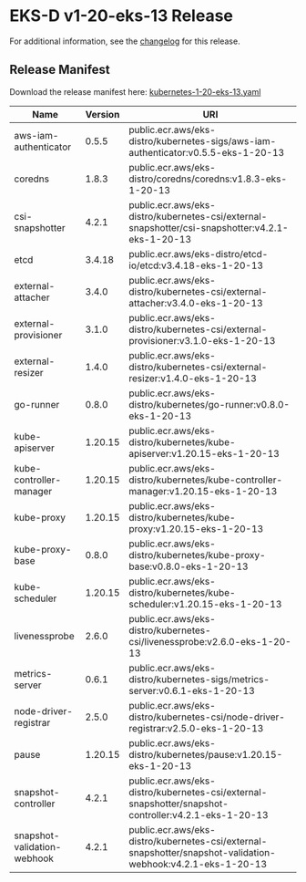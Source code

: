 # EKS-D v1-20-eks-13 Release

For additional information, see the [changelog](CHANGELOG-v1-20-eks-13.md) for this release.

## Release Manifest
Download the release manifest here: [kubernetes-1-20-eks-13.yaml](https://distro.eks.amazonaws.com/kubernetes-1-20/kubernetes-1-20-eks-13.yaml)

| Name | Version | URI |
|------|---------|-----|
| aws-iam-authenticator | 0.5.5 | public.ecr.aws/eks-distro/kubernetes-sigs/aws-iam-authenticator:v0.5.5-eks-1-20-13 |
| coredns | 1.8.3 | public.ecr.aws/eks-distro/coredns/coredns:v1.8.3-eks-1-20-13 |
| csi-snapshotter | 4.2.1 | public.ecr.aws/eks-distro/kubernetes-csi/external-snapshotter/csi-snapshotter:v4.2.1-eks-1-20-13 |
| etcd | 3.4.18 | public.ecr.aws/eks-distro/etcd-io/etcd:v3.4.18-eks-1-20-13 |
| external-attacher | 3.4.0 | public.ecr.aws/eks-distro/kubernetes-csi/external-attacher:v3.4.0-eks-1-20-13 |
| external-provisioner | 3.1.0 | public.ecr.aws/eks-distro/kubernetes-csi/external-provisioner:v3.1.0-eks-1-20-13 |
| external-resizer | 1.4.0 | public.ecr.aws/eks-distro/kubernetes-csi/external-resizer:v1.4.0-eks-1-20-13 |
| go-runner | 0.8.0 | public.ecr.aws/eks-distro/kubernetes/go-runner:v0.8.0-eks-1-20-13 |
| kube-apiserver | 1.20.15 | public.ecr.aws/eks-distro/kubernetes/kube-apiserver:v1.20.15-eks-1-20-13 |
| kube-controller-manager | 1.20.15 | public.ecr.aws/eks-distro/kubernetes/kube-controller-manager:v1.20.15-eks-1-20-13 |
| kube-proxy | 1.20.15 | public.ecr.aws/eks-distro/kubernetes/kube-proxy:v1.20.15-eks-1-20-13 |
| kube-proxy-base | 0.8.0 | public.ecr.aws/eks-distro/kubernetes/kube-proxy-base:v0.8.0-eks-1-20-13 |
| kube-scheduler | 1.20.15 | public.ecr.aws/eks-distro/kubernetes/kube-scheduler:v1.20.15-eks-1-20-13 |
| livenessprobe | 2.6.0 | public.ecr.aws/eks-distro/kubernetes-csi/livenessprobe:v2.6.0-eks-1-20-13 |
| metrics-server | 0.6.1 | public.ecr.aws/eks-distro/kubernetes-sigs/metrics-server:v0.6.1-eks-1-20-13 |
| node-driver-registrar | 2.5.0 | public.ecr.aws/eks-distro/kubernetes-csi/node-driver-registrar:v2.5.0-eks-1-20-13 |
| pause | 1.20.15 | public.ecr.aws/eks-distro/kubernetes/pause:v1.20.15-eks-1-20-13 |
| snapshot-controller | 4.2.1 | public.ecr.aws/eks-distro/kubernetes-csi/external-snapshotter/snapshot-controller:v4.2.1-eks-1-20-13 |
| snapshot-validation-webhook | 4.2.1 | public.ecr.aws/eks-distro/kubernetes-csi/external-snapshotter/snapshot-validation-webhook:v4.2.1-eks-1-20-13 |
